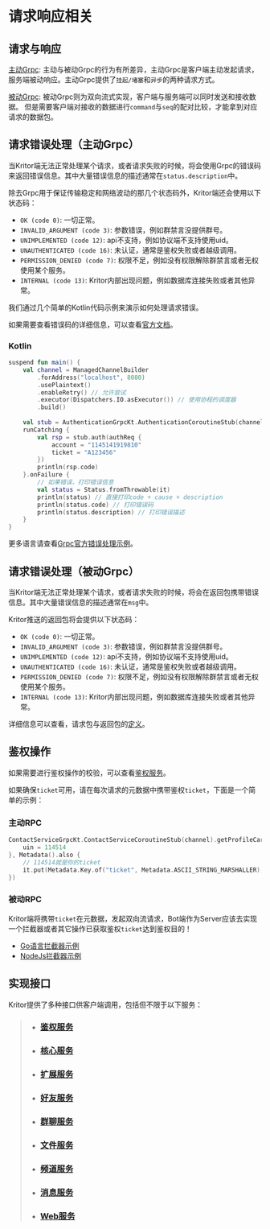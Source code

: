 <!-- This Source Code Form is subject to the terms of the Mozilla Public
   - License, v. 2.0. If a copy of the MPL was not distributed with this
   - file, You can obtain one at https://mozilla.org/MPL/2.0/. -->

# 请求响应相关

## 请求与响应

[主动Grpc](/docs/request/req_active.md): 主动与被动Grpc的行为有所差异，主动Grpc是客户端主动发起请求，服务端被动响应。主动Grpc提供了`挂起/堵塞`和`异步`的两种请求方式。

[被动Grpc](/docs/request/req_passive.md): 被动Grpc则为双向流式实现，客户端与服务端可以同时发送和接收数据。
但是需要客户端对接收的数据进行`command`与`seq`的配对比较，才能拿到对应请求的数据包。

## 请求错误处理（主动Grpc）

当Kritor端无法正常处理某个请求，或者请求失败的时候，将会使用Grpc的错误码来返回错误信息。其中大量错误信息的描述通常在`status.description`中。

除去Grpc用于保证传输稳定和网络波动的那几个状态码外，Kritor端还会使用以下状态码：

- `OK (code 0)`: 一切正常。
- `INVALID_ARGUMENT (code 3)`: 参数错误，例如群禁言没提供群号。
- `UNIMPLEMENTED (code 12)`: api不支持，例如协议端不支持使用uid。
- `UNAUTHENTICATED (code 16)`: 未认证，通常是鉴权失败或者越级调用。
- `PERMISSION_DENIED (code 7)`: 权限不足，例如没有权限解除群禁言或者无权使用某个服务。
- `INTERNAL (code 13)`: Kritor内部出现问题，例如数据库连接失败或者其他异常。

我们通过几个简单的Kotlin代码示例来演示如何处理请求错误。

如果需要查看错误码的详细信息，可以查看[官方文档](https://github.com/grpc/grpc/blob/master/doc/statuscodes.md)。

### Kotlin

```kotlin
suspend fun main() {
    val channel = ManagedChannelBuilder
        .forAddress("localhost", 8080)
        .usePlaintext()
        .enableRetry() // 允许尝试
        .executor(Dispatchers.IO.asExecutor()) // 使用协程的调度器
        .build()
    
    val stub = AuthenticationGrpcKt.AuthenticationCoroutineStub(channel)
    runCatching {
        val rsp = stub.auth(authReq {
            account = "1145141919810"
            ticket = "A123456"
        })
        println(rsp.code)
    }.onFailure {
        // 如果错误，打印错误信息
        val status = Status.fromThrowable(it)
        println(status) // 直接打印code + cause + description
        println(status.code) // 打印错误码
        println(status.description) // 打印错误描述
    }
}
```

更多语言请查看[Grpc官方错误处理示例](https://grpc.io/docs/guides/error/)。

## 请求错误处理（被动Grpc）

当Kritor端无法正常处理某个请求，或者请求失败的时候，将会在返回包携带错误信息。其中大量错误信息的描述通常在`msg`中。

Kritor推送的返回包将会提供以下状态码：

- `OK (code 0)`: 一切正常。
- `INVALID_ARGUMENT (code 3)`: 参数错误，例如群禁言没提供群号。
- `UNIMPLEMENTED (code 12)`: api不支持，例如协议端不支持使用uid。
- `UNAUTHENTICATED (code 16)`: 未认证，通常是鉴权失败或者越级调用。
- `PERMISSION_DENIED (code 7)`: 权限不足，例如没有权限解除群禁言或者无权使用某个服务。
- `INTERNAL (code 13)`: Kritor内部出现问题，例如数据库连接失败或者其他异常。

详细信息可以查看，请求包与返回包的[定义](/protos/src/main/proto/kritor/comm_request.proto)。

## 鉴权操作

如果需要进行鉴权操作的校验，可以查看[鉴权服务](/docs/request/authentication.md)。

如果确保`ticket`可用，请在每次请求的元数据中携带鉴权`ticket`，下面是一个简单的示例：

### 主动RPC

```kotlin
ContactServiceGrpcKt.ContactServiceCoroutineStub(channel).getProfileCard(profileCardRequest {
    uin = 114514 
}, Metadata().also { 
    // 114514就是你的ticket
    it.put(Metadata.Key.of("ticket", Metadata.ASCII_STRING_MARSHALLER), "114514")
})
```

### 被动RPC

Kritor端将携带`ticket`在元数据，发起双向流请求，Bot端作为Server应该去实现一个拦截器或者其它操作已获取鉴权`ticket`达到鉴权目的！

- [Go语言拦截器示例](https://golang2.eddycjy.com/posts/ch3/08-grpc-interceptor/)
- [NodeJs拦截器示例](https://juejin.cn/post/6844904016221044750)

## 实现接口

Kritor提供了多种接口供客户端调用，包括但不限于以下服务：

> - ### [鉴权服务](/docs/request/authentication.md)
>
> - ### [核心服务](/docs/request/core.md)
>
> - ### [扩展服务](/docs/request/development.md)
> 
> - ### [好友服务](/docs/request/friend.md)
>
> - ### [群聊服务](/docs/request/group.md)
> 
> - ### [文件服务](/docs/request/group_file.md)
>
> - ### [频道服务](/docs/request/guild.md)
> 
> - ### [消息服务](/docs/request/message.md)
>
> - ### [Web服务](/docs/request/web.md)
